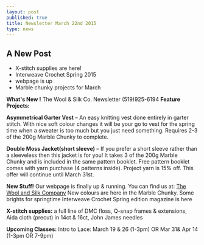 ```yaml
---
layout: post
published: true
title: Newsletter March 22nd 2015
type: news
---
```


## A New Post

- X-stitch supplies are here!
- Interweave Crochet Spring 2015
- webpage is up
- Marble chunky projects for March

**What's New !**
The Wool & Silk Co. Newsletter (519)925-6194
**Feature Projects:**

**Asymmetrical Garter Vest** – An easy knitting vest done entirely in garter stitch. With nice soft colour changes it will be your go to vest for the spring time when a sweater is too much but you just need something. Requires 2-3 of the 200g Marble Chunky to complete. 

**Double Moss Jacket(short sleeve)** – If you prefer a short sleeve rather than a sleeveless then this jacket is for you! It takes 3 of the 200g Marble Chunky
and is included in the same pattern booklet.
Free pattern booklet comes with yarn purchase (4 patterns inside). Project yarn is 15% off. This offer will continue until March 31st.

**New Stuff!**
Our webpage is finally up & running. You can find us at: [The Wool and Silk Company](http://www.woolandsilkco.com)
New colours are here in the Marble Chunky. Some brights for springtime
Interweave Crochet Spring edition magazine is here

**X-stitch supplies:** a full line of DMC floss, Q-snap frames & extensions, Aida cloth 
(precut) in 14ct & 16ct, John James needles

**Upcoming Classes:** 
Intro to Lace: March 19 & 26 (1-3pm) OR Mar 31& Apr 14 (1-3pm OR 7-9pm)
